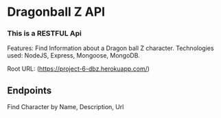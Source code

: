 

# Dragonball Z API

### This is a RESTFUL Api

 Features:
Find Information about a Dragon ball Z character.
Technologies used:
NodeJS, Express, Mongoose, MongoDB.

Root URL:
(https://project-6-dbz.herokuapp.com/)

## Endpoints 
Find Character by 
Name,
Description,
Url
